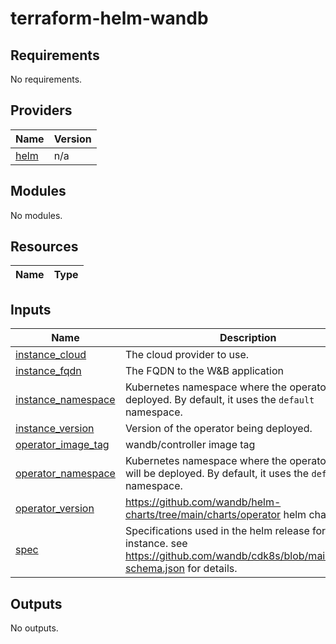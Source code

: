 # terraform-helm-wandb

<!-- BEGIN_TF_DOCS -->

## Requirements

No requirements.

## Providers

| Name                                                | Version |
| --------------------------------------------------- | ------- |
| <a name="provider_helm"></a> [helm](#provider_helm) | n/a     |

## Modules

No modules.

## Resources

| Name | Type |
| ---- | ---- |

## Inputs

| Name                                                                                    | Description                                                                                                                            | Type     | Default     | Required |
| --------------------------------------------------------------------------------------- | -------------------------------------------------------------------------------------------------------------------------------------- | -------- | ----------- | :------: |
| <a name="input_instance_cloud"></a> [instance_cloud](#input_instance_cloud)             | The cloud provider to use.                                                                                                             | `string` | n/a         |   yes    |
| <a name="input_instance_fqdn"></a> [instance_fqdn](#input_instance_fqdn)                | The FQDN to the W&B application                                                                                                        | `string` | n/a         |   yes    |
| <a name="input_instance_namespace"></a> [instance_namespace](#input_instance_namespace) | Kubernetes namespace where the operator will be deployed. By default, it uses the `default` namespace.                                 | `string` | `"default"` |    no    |
| <a name="input_instance_version"></a> [instance_version](#input_instance_version)       | Version of the operator being deployed.                                                                                                | `string` | `"0.1.6"`   |    no    |
| <a name="input_operator_image_tag"></a> [operator_image_tag](#input_operator_image_tag) | wandb/controller image tag                                                                                                             | `string` | `"1.2.12"`  |    no    |
| <a name="input_operator_namespace"></a> [operator_namespace](#input_operator_namespace) | Kubernetes namespace where the operator CRD's will be deployed. By default, it uses the `default` namespace.                           | `string` | `"wandb"`   |    no    |
| <a name="input_operator_version"></a> [operator_version](#input_operator_version)       | https://github.com/wandb/helm-charts/tree/main/charts/operator helm chart version                                                      | `string` | `"0.1.6"`   |    no    |
| <a name="input_spec"></a> [spec](#input_spec)                                           | Specifications used in the helm release for the instance. see https://github.com/wandb/cdk8s/blob/main/config-schema.json for details. | `object` | n/a         |   yes    |

## Outputs

No outputs.

<!-- END_TF_DOCS -->
